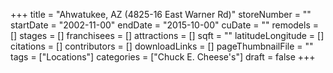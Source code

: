 +++
title = "Ahwatukee, AZ (4825-16 East Warner Rd)"
storeNumber = ""
startDate = "2002-11-00"
endDate = "2015-10-00"
cuDate = ""
remodels = []
stages = []
franchisees = []
attractions = []
sqft = ""
latitudeLongitude = []
citations = []
contributors = []
downloadLinks = []
pageThumbnailFile = ""
tags = ["Locations"]
categories = ["Chuck E. Cheese's"]
draft = false
+++
